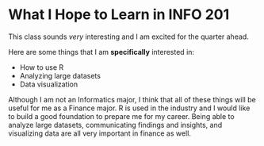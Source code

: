 # What I Hope to Learn in INFO 201

This class sounds *very* interesting and I am excited for the quarter ahead. 

Here are some things that I am **specifically** interested in:
- How to use R
- Analyzing large datasets
- Data visualization 

Although I am not an Informatics major, I think that all of these things will be useful for me as a Finance major. R is used in the industry and I would like to build a good foundation to prepare me for my career. Being able to analyze large datasets, communicating findings and insights, and visualizing data are all very important in finance as well.
